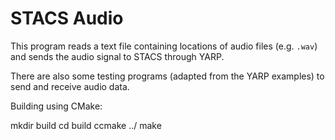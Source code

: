 # STACS Audio

This program reads a text file containing locations of audio files (e.g. `.wav`) and sends the audio signal to STACS through YARP.

There are also some testing programs (adapted from the YARP examples) to send and receive audio data.

Building using CMake:

  mkdir build
  cd build
  ccmake ../
  make
